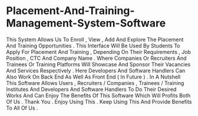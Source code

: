 # Placement-And-Training-Management-System-Software
This System Allows Us To Enroll , View , Add And Explore The Placement And Training Opportunities . This Interface Will Be Used By Students To Apply For Placement And Training , Depending On Their Requirements , Job Position , CTC And Company Name . Where Companies Or Recruiters And Trainees Or Training Platforms Will Showcase And Sponsor Their Vacancies And Services Respectively . Here Developers And Software Handlers Can Also Work On Back End As Well As Front End ( In Future ) . In A Nutshell This Software Allows Users , Recruiters / Companies , Trainees / Training Institutes And Developers And Software Handlers To Do Their Desired Works And Can Enjoy The Benefits Of This Software Which Will Profits Both Of Us . Thank You . Enjoy Using This . Keep Using This And Provide Benefits To All Of Us .
